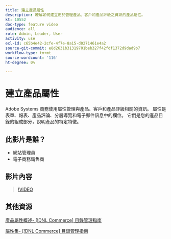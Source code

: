 ```yaml
---
title: 建立產品屬性
description: 瞭解如何建立用於管理產品、客戶和產品評級之資訊的產品屬性。
kt: 10552
doc-type: feature video
audience: all
role: Admin, Leader, User
activity: use
exl-id: c65b4e42-2cfe-4f7e-8a15-d0271461e4a2
source-git-commit: e8d2631b31319701beb327f42fdf1372d9dad9b7
workflow-type: tm+mt
source-wordcount: '116'
ht-degree: 0%

---
```


# 建立產品屬性

Adobe Systems 商務使用屬性管理與產品、客戶和產品評級相關的資訊。 屬性是表單、報表、產品評論、分層導覽和電子郵件訊息中的欄位。 它們是您的產品目錄的組成部分，說明產品的特定特徵。

## 此影片是誰？

- 網站管理員
- 電子商務銷售商

## 影片內容

>[!VIDEO](https://video.tv.adobe.com/v/343749?quality=12&learn=on)

## 其他資源

[產品屬性概述-  [!DNL Commerce]  目錄管理指南](https://experienceleague.adobe.com/docs/commerce-admin/catalog/product-attributes/product-attributes.html)

[屬性集-  [!DNL Commerce]  目錄管理指南](https://experienceleague.adobe.com/docs/commerce-admin/catalog/product-attributes/create/attribute-sets.html)
